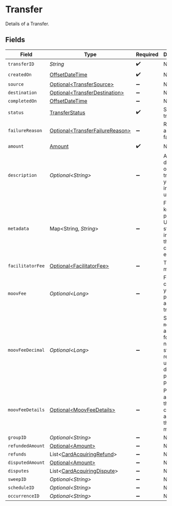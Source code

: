 # Transfer

Details of a Transfer.


## Fields

| Field                                                                                                        | Type                                                                                                         | Required                                                                                                     | Description                                                                                                  | Example                                                                                                      |
| ------------------------------------------------------------------------------------------------------------ | ------------------------------------------------------------------------------------------------------------ | ------------------------------------------------------------------------------------------------------------ | ------------------------------------------------------------------------------------------------------------ | ------------------------------------------------------------------------------------------------------------ |
| `transferID`                                                                                                 | *String*                                                                                                     | :heavy_check_mark:                                                                                           | N/A                                                                                                          |                                                                                                              |
| `createdOn`                                                                                                  | [OffsetDateTime](https://docs.oracle.com/javase/8/docs/api/java/time/OffsetDateTime.html)                    | :heavy_check_mark:                                                                                           | N/A                                                                                                          |                                                                                                              |
| `source`                                                                                                     | [Optional\<TransferSource>](../../models/components/TransferSource.md)                                       | :heavy_minus_sign:                                                                                           | N/A                                                                                                          |                                                                                                              |
| `destination`                                                                                                | [Optional\<TransferDestination>](../../models/components/TransferDestination.md)                             | :heavy_minus_sign:                                                                                           | N/A                                                                                                          |                                                                                                              |
| `completedOn`                                                                                                | [OffsetDateTime](https://docs.oracle.com/javase/8/docs/api/java/time/OffsetDateTime.html)                    | :heavy_minus_sign:                                                                                           | N/A                                                                                                          |                                                                                                              |
| `status`                                                                                                     | [TransferStatus](../../models/components/TransferStatus.md)                                                  | :heavy_check_mark:                                                                                           | Status of a transfer.                                                                                        |                                                                                                              |
| `failureReason`                                                                                              | [Optional\<TransferFailureReason>](../../models/components/TransferFailureReason.md)                         | :heavy_minus_sign:                                                                                           | Reason for a transfer's failure.                                                                             |                                                                                                              |
| `amount`                                                                                                     | [Amount](../../models/components/Amount.md)                                                                  | :heavy_check_mark:                                                                                           | N/A                                                                                                          |                                                                                                              |
| `description`                                                                                                | *Optional\<String>*                                                                                          | :heavy_minus_sign:                                                                                           | An optional description of the transfer for your own internal use.                                           | Pay Instructor for May 15 Class                                                                              |
| `metadata`                                                                                                   | Map\<String, *String*>                                                                                       | :heavy_minus_sign:                                                                                           | Free-form key-value pair list. Useful for storing information that is not captured elsewhere.                | {<br/>"optional": "metadata"<br/>}                                                                           |
| `facilitatorFee`                                                                                             | [Optional\<FacilitatorFee>](../../models/components/FacilitatorFee.md)                                       | :heavy_minus_sign:                                                                                           | Total or markup fee.                                                                                         |                                                                                                              |
| `moovFee`                                                                                                    | *Optional\<Long>*                                                                                            | :heavy_minus_sign:                                                                                           | Fees charged to your platform account for transfers.                                                         |                                                                                                              |
| `moovFeeDecimal`                                                                                             | *Optional\<Long>*                                                                                            | :heavy_minus_sign:                                                                                           | Same as `moovFee`, but a decimal-formatted numerical string that represents up to 9 decimal place precision. |                                                                                                              |
| `moovFeeDetails`                                                                                             | [Optional\<MoovFeeDetails>](../../models/components/MoovFeeDetails.md)                                       | :heavy_minus_sign:                                                                                           | Processing and pass-through costs that add up to the moovFee.                                                |                                                                                                              |
| `groupID`                                                                                                    | *Optional\<String>*                                                                                          | :heavy_minus_sign:                                                                                           | N/A                                                                                                          |                                                                                                              |
| `refundedAmount`                                                                                             | [Optional\<Amount>](../../models/components/Amount.md)                                                       | :heavy_minus_sign:                                                                                           | N/A                                                                                                          |                                                                                                              |
| `refunds`                                                                                                    | List\<[CardAcquiringRefund](../../models/components/CardAcquiringRefund.md)>                                 | :heavy_minus_sign:                                                                                           | N/A                                                                                                          |                                                                                                              |
| `disputedAmount`                                                                                             | [Optional\<Amount>](../../models/components/Amount.md)                                                       | :heavy_minus_sign:                                                                                           | N/A                                                                                                          |                                                                                                              |
| `disputes`                                                                                                   | List\<[CardAcquiringDispute](../../models/components/CardAcquiringDispute.md)>                               | :heavy_minus_sign:                                                                                           | N/A                                                                                                          |                                                                                                              |
| `sweepID`                                                                                                    | *Optional\<String>*                                                                                          | :heavy_minus_sign:                                                                                           | N/A                                                                                                          |                                                                                                              |
| `scheduleID`                                                                                                 | *Optional\<String>*                                                                                          | :heavy_minus_sign:                                                                                           | N/A                                                                                                          |                                                                                                              |
| `occurrenceID`                                                                                               | *Optional\<String>*                                                                                          | :heavy_minus_sign:                                                                                           | N/A                                                                                                          |                                                                                                              |